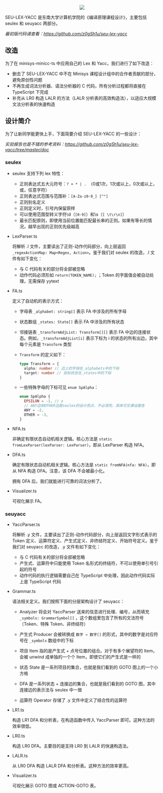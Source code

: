 <p align="center">
  <img src="https://github.com/z0gSh1u/seu-lex-yacc/raw/master/doc/LogoWithText.png">
</p>

SEU-LEX-YACC 是东南大学计算机学院的《编译原理课程设计》，主要包括 seulex 和 seuyacc 两部分。

*最初版代码请查看：https://github.com/z0gSh1u/seu-lex-yacc*

## 改造

为了在 minisys-minicc-ts 中应用自己的 Lex 和 Yacc，我们进行了如下改造：

- 删去了 SEU-LEX-YACC 中不在 Minisys 课程设计组中的合作者贡献的部分，避免原创性问题
- 不再生成词法分析器、语法分析器的 C 代码，所有分析过程都将直接在 TypeScript 下完成
- 补充从 LR0 构造 LALR 的方法（LALR 分析表的高效构造法），以适应大规模文法分析表的快速构造

## 设计简介

为了让新同学能更快上手，下面简要介绍 SEU-LEX-YACC 的一些设计：

*实验报告也是不错的参考资料：https://github.com/z0gSh1u/seu-lex-yacc/tree/master/doc*

### seulex

- seulex 支持下列 lex 特性：
  - 正则表达式五大元符号：`? + * | . `（0或1次，1次或以上，0次或以上，或，任意字符）
  - 正则表达式范围与范围补：`[A-Za-z0-9_] [^"]`
  - 正则别名定义
  - 正则定义时，引号内保留原样
  - 可以使用范围型转义字符\d（`[0-9]`）和\s（`[ \t\r\n]`）
  - 最长匹配原则，即使用当前位置能匹配最长串的正则。如果有等长的情况，越早出现的正则优先级越高

- LexParser.ts

  将解析 .l 文件，主要读出了正则-动作代码部分，向上层返回 `_regexActionMap: Map<Regex, Action>`。鉴于我们对 seulex 的改造，.l 文件有如下变化：

  - 与 C 代码有关的部分将全部被忽略
  - 动作代码必须形如 `return(TOKEN_NAME);` ；Token 的字面值会被自动处理，无需保存 yytext

- FA.ts

  定义了自动机的表示方式：

  - 字母表 `_alphabet: string[]` 表示 FA 中涉及的所有字母

  - 状态数组 `_states: State[]` 表示 FA 中涉及的所有状态

  - 邻接链表 `_transformAdjList: Transform[][]` 表示 FA 中边的连接状态。例如，`_transformAdjList[i]` 表示下标为 i 的状态的所有出边，其中每个元素是 `Transform` 类型

  - `Transform` 的定义如下：

    ```ts
    type Transform = {
      alpha: number // 边上的字母在_alphabets中的下标
      target: number // 目标状态在_states中的下标
    }
    ```

  - 一些特殊字母的下标可见 `enum SpAlpha`：

    ```ts
    enum SpAlpha {
      EPSILON = -1, // ε
      // ANY边和OTHER边是seulex的设计亮点，不必深究，具体可见课设报告
      ANY = -2,
      OTHER = -3,
    }
    ```

- NFA.ts

  非确定有限状态自动机相关逻辑。核心方法是 `static fromLexParser(lexParser: LexParser)`，即从 LexParser 构造 NFA。

- DFA.ts

  确定有限状态自动机相关逻辑。核心方法是 `static fromNFA(nfa: NFA)`，即从 NFA 构造 DFA。注意，该 DFA 不会被最小化。

  拥有 DFA 后，我们就能进行可靠的词法分析了。

- Visualizer.ts

  可视化展示 FA。

### seuyacc

- YaccParser.ts

  将解析 .y 文件，主要读出了正则-动作代码部分，向上层返回文字形式表示的 Token 定义、运算符定义、产生式定义、非终结符定义、开始符号定义。鉴于我们对 seuyacc 的改造，.y 文件有如下变化：

  - 与 C 代码有关的部分将全部被忽略
  - 产生式、运算符中只能使用 Token 名形式的终结符，不可以使用单引号引起的符号
  - 动作代码的执行逻辑需要自己在 TypeScript 中处理，因此动作代码实际上是 TypeScript 代码

- Grammar.ts

  语法相关定义。我们按照下面的分层架构设计了 seuyacc：

  - Analyzer 将会对 YaccParser 送来的信息进行处理、编号，从而填充 `_symbols: GrammarSymbol[]` ，这个数组里包含了所有的文法符号（Token、特殊 Token、非终结符）

  - 产生式 Producer 会被转换成 `数字 → 数字[]` 的形式，其中的数字是对应符号在 `_symbols` 数组中的下标
  - 项目 Item 指的是产生式 + 点号位置的组合。对于有多个展望符的 Item，会被 unwind 成单独的一个个 Item，即使它们的产生式是一样的
  - 状态 State 是一系列项目的集合，也就是我们看到的 GOTO 图上的一个小方格
  - DFA 是一系列状态 + 连接边的集合，也就是我们看到的 GOTO 图，其中连接边的表示法与 seulex 中一致
  - 运算符 Operator 存储了 .y 文件中定义了结合性的运算符

- LR1.ts

  构造 LR1 DFA 和分析表，在构造函数中传入 YaccParser 即可。这种方法的效率很低。

- LR0.ts

  构造 LR0 DFA。主要目的是支持 LR0 到 LALR 的快速构造法。

- LALR.ts

  从 LR0 DFA 构造 LALR DFA 和分析表。这种方法的效率更高。

- Visualizer.ts

  可视化展示 GOTO 图或 ACTION-GOTO 表。

 
